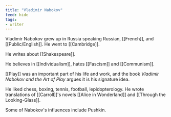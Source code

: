 ```yaml
---
title: "Vladimir Nabokov"
feed: hide
tags:
- writer
---
```


Vladimir Nabokov grew up in Russia speaking Russian, [[French]], and [[Public/English]]. He went to [[Cambridge]]. 

He writes about [[Shakespeare]]. 

He believes in [[Individualism]], hates [[Fascism]] and [[Communism]]. 

[[Play]] was an important part of his life and work, and the book _Vladimir Nabokov and the Art of Play_ argues it is his signature idea. 

He liked chess, boxing, tennis, football, lepidopterology. He wrote translations of [[Carroll]]'s novels [[Alice in Wonderland]] and [[Through the Looking-Glass]].

Some of Nabokov's influences include Pushkin. 